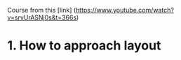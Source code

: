 Course from this [link] (https://www.youtube.com/watch?v=srvUrASNj0s&t=366s)

# 1. How to approach layout
